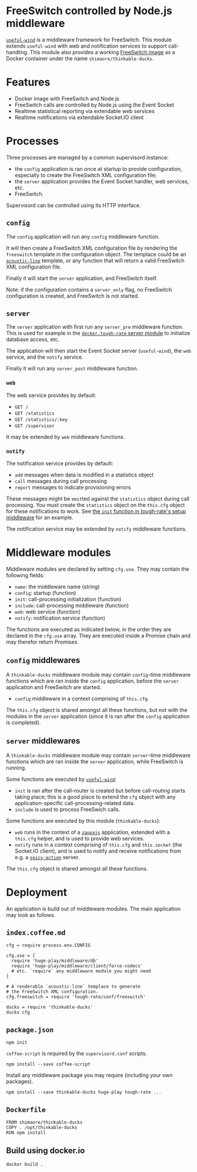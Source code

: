 FreeSwitch controlled by Node.js middleware
===========================================

[`useful-wind`](https://github.com/shimaore/useful-wind) is a middleware framework for FreeSwitch.
This module extends `useful-wind` with web and notification services to support call-handling.
This module also provides a working [FreeSwitch image](https://registry.hub.docker.com/u/shimaore/thinkable-ducks/) as a Docker container under the name `shimaore/thinkable-ducks`.

Features
========

* Docker image with FreeSwitch and Node.js
* FreeSwitch calls are controlled by Node.js using the Event Socket
* Realtime statistical reporting via extendable web services
* Realtime notifications via extendable Socket.IO client

Processes
=========

Three processes are managed by a common supervisord instance:

* the `config` application is ran once at startup to provide configuration, especially to create the FreeSwitch XML configuration file;
* the `server` application provides the Event Socket handler, web services, etc.
* FreeSwitch.

Supervisord can be controlled using its HTTP interface.

`config`
--------

The `config` application will run any `config` middleware function.

It will then create a FreeSwitch XML configuration file by rendering the `freeswitch` template in the configuration object. The templace could be an [`acoustic-line`](https://github.com/shimaore/acoustic-line) template, or any function that will return a valid FreeSwitch XML configuration file.

Finally it will start the `server` application, and FreeSwitch itself.

Note: if the configuration contains a `server_only` flag, no FreeSwitch configuration is created, and FreeSwitch is not started.

`server`
--------

The `server` application with first run any `server_pre` middleware function. This is used for example in the [`docker.tough-rate` server module](https://github.com/shimaore/docker.tough-rate/blob/master/middleware/server.coffee.md) to initialize database access, etc.

The application will then start the Event Socket server (`useful-wind`), the `web` service, and the `notify` service.

Finally it will run any `server_post` middleware function.

### `web`

The web service provides by default:

* `GET /`
* `GET /statistics`
* `GET /statistics/:key`
* `GET /supervisor`

It may be extended by `web` middleware functions.

### `notify`

The notification service provides by default:

* `add` messages when data is modified in a statistics object
* `call` messages during call processing
* `report` messages to indicate provisioning errors

These messages might be `emit`ted against the `statistics` object during call processing. You must create the `statistics` object on the `this.cfg` object for these notifications to work. See [the `init` function in tough-rate's setup middleware](https://github.com/shimaore/tough-rate/blob/master/middleware/setup.coffee.md#init) for an example.

The notification service may be extended by `notify` middleware functions.

Middleware modules
==================

Middleware modules are declared by setting `cfg.use`. They may contain the following fields:

* `name`: the middleware name (string)
* `config`: startup (function)
* `init`: call-processing initialization (function)
* `include`: call-processing middleware (function)
* `web`: web service (function)
* `notify`: notification service (function)

The functions are executed as indicated below, in the order they are declared in the `cfg.use` array.
They are executed inside a Promise chain and may therefor return Promises.

`config` middlewares
--------------------

A `thinkable-ducks` middleware module may contain `config`-time middleware functions which are ran inside the `config` application, before the `server` application and FreeSwitch are started.

* `config` middleware in a context comprising of `this.cfg`.

The `this.cfg` object is shared amongst all these functions, but not with the modules in the `server` application (since it is ran after the `config` application is completed).

`server` middlewares
--------------------

A `thinkable-ducks` middleware module may contain `server`-time middleware functions which are ran inside the `server` application, while FreeSwitch is running.

Some functions are executed by [`useful-wind`](https://github.com/shimaore/useful-wind):

* `init` is ran after the call-router is created but before call-routing starts taking place; this is a good place to extend the `cfg` object with any application-specific call-processing-related data.
* `include` is used to process FreeSwich calls.

Some functions are executed by this module (`thinkable-ducks`):

* `web` runs in the context of a [`zappajs`](https://github.com/zappajs/zappajs) application, extended with a `this.cfg` helper, and is used to provide web services.
* `notify` runs in a context comprising of `this.cfg` and `this.socket` (the Socket.IO client), and is used to notify and receive notifications from e.g. a [`spicy-action`](https://github.com/shimaore/spicy-action) server.

The `this.cfg` object is shared amongst all these functions.

Deployment
==========

An application is build out of middleware modules. The main application may look as follows.

`index.coffee.md`
-----------------

    cfg = require process.env.CONFIG

    cfg.use = [
      require 'huge-play/middleware/db'
      require 'huge-play/middleware/client/force-codecs'
      # etc. `require` any middleware module you might need
    ]

    # A renderable `acoustic-line` templace to generate
    # the FreeSwitch XML configuration.
    cfg.freeswitch = require 'tough-rate/conf/freeswitch'

    ducks = require 'thinkable-ducks'
    ducks cfg

`package.json`
--------------

    npm init

`coffee-script` is required by the `supervisord.conf` scripts.

    npm install --save coffee-script

Install any middleware package you may require (including your own packages).

    npm install --save thinkable-ducks huge-play tough-rate ...

`Dockerfile`
------------

    FROM shimaore/thinkable-ducks
    COPY . /opt/thinkable-ducks
    RUN npm install

Build using docker.io
---------------------

    docker build .

